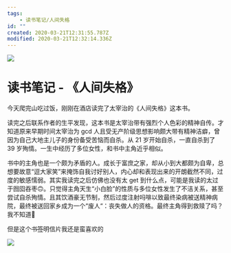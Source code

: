 ```yaml
---
tags:
    - 读书笔记/人间失格
id: ""
created: 2020-03-21T12:31:55.787Z
modified: 2020-03-21T12:32:14.336Z
---
```

![](https://i.loli.net/2019/11/30/QyJe5koYPudNWjH.jpg)  


# 读书笔记 - 《人间失格》

今天爬完山吃过饭，刚刚在酒店读完了太宰治的《人间失格》这本书。

读完之后联系作者的生平发现，这本书是太宰治带有强烈个人色彩的精神自传。才知道原来早期时间太宰治为 gcd 人且受无产阶级思想影响颇大带有精神洁癖，曾因为自己大地主儿子的身份备受苦恼而自杀。从 21 岁开始自杀，一直自杀到了 39 岁殉情。一生中经历了多位女性，和书中主角近乎相似。

书中的主角也是一个颇为矛盾的人。成长于富庶之家，却从小到大都颇为自卑，总想要故意“逗大家笑”来掩饰自我讨好别人，内心却和表现出来的开朗截然不同，过度的敏感懦弱。其实我读完之后仿佛也没有太 get 到什么点，可能是我读的太过于囫囵吞枣:upside_down_face:。只觉得主角天生“小白脸”的性质与多位女性发生了不洁关系，甚至尝试自杀殉情。且其饮酒豪无节制，然后过度注射吗啡以致最终染病被送精神病院，最终被送回家乡成为一个“废人“：丧失做人的资格。最终主角得到救赎了吗？我不知道🤷

但是这个~~书签~~明信片我还是蛮喜欢的

![](https://i.loli.net/2019/11/30/SmkPsovAI19iXwE.jpg)  


